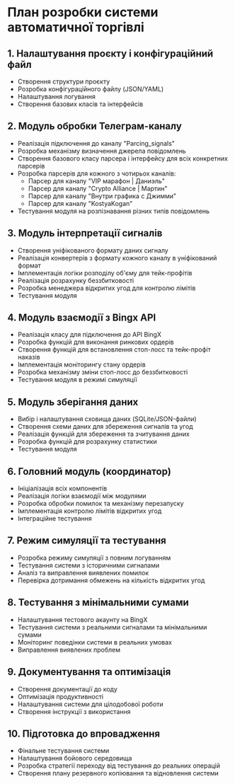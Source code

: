 # План розробки системи автоматичної торгівлі

## 1. Налаштування проєкту і конфігураційний файл
- Створення структури проєкту
- Розробка конфігураційного файлу (JSON/YAML)
- Налаштування логування
- Створення базових класів та інтерфейсів

## 2. Модуль обробки Телеграм-каналу
- Реалізація підключення до каналу "Parcing_signals"
- Розробка механізму визначення джерела повідомлень
- Створення базового класу парсера і інтерфейсу для всіх конкретних парсерів
- Розробка парсерів для кожного з чотирьох каналів:
  - Парсер для каналу "VIP марафон | Даниэль"
  - Парсер для каналу "Crypto Alliance | Мартин"
  - Парсер для каналу "Внутри графика с Джимми"
  - Парсер для каналу "KostyaKogan"
- Тестування модуля на розпізнавання різних типів повідомлень

## 3. Модуль інтерпретації сигналів
- Створення уніфікованого формату даних сигналу
- Реалізація конвертерів з формату кожного каналу в уніфікований формат
- Імплементація логіки розподілу об'єму для тейк-профітів
- Реалізація розрахунку беззбитковості
- Розробка менеджера відкритих угод для контролю лімітів
- Тестування модуля

## 4. Модуль взаємодії з Bingx API
- Реалізація класу для підключення до API BingX
- Розробка функцій для виконання ринкових ордерів
- Створення функцій для встановлення стоп-лосс та тейк-профіт наказів
- Імплементація моніторингу стану ордерів
- Розробка механізму зміни стоп-лосс до беззбитковості
- Тестування модуля в режимі симуляції

## 5. Модуль зберігання даних
- Вибір і налаштування сховища даних (SQLite/JSON-файли)
- Створення схеми даних для збереження сигналів та угод
- Реалізація функцій для збереження та зчитування даних
- Розробка функцій для розрахунку статистики
- Тестування модуля

## 6. Головний модуль (координатор)
- Ініціалізація всіх компонентів
- Реалізація логіки взаємодії між модулями
- Розробка обробки помилок та механізму перезапуску
- Імплементація контролю лімітів відкритих угод
- Інтеграційне тестування

## 7. Режим симуляції та тестування
- Розробка режиму симуляції з повним логуванням
- Тестування системи з історичними сигналами
- Аналіз та виправлення виявлених помилок
- Перевірка дотримання обмежень на кількість відкритих угод

## 8. Тестування з мінімальними сумами
- Налаштування тестового акаунту на BingX
- Тестування системи з реальними сигналами та мінімальними сумами
- Моніторинг поведінки системи в реальних умовах
- Виправлення виявлених проблем

## 9. Документування та оптимізація
- Створення документації до коду
- Оптимізація продуктивності
- Налаштування системи для цілодобової роботи
- Створення інструкції з використання

## 10. Підготовка до впровадження
- Фінальне тестування системи
- Налаштування бойового середовища
- Розробка стратегії переходу від тестування до реальних операцій
- Створення плану резервного копіювання та відновлення системи